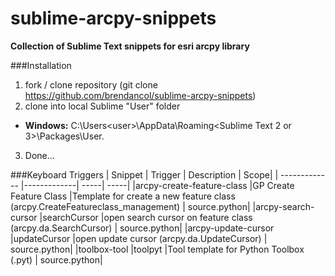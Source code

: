 
sublime-arcpy-snippets
======================

**Collection of Sublime Text snippets for esri arcpy library**

###Installation
1. fork / clone repository (git clone https://github.com/brendancol/sublime-arcpy-snippets)
2. clone into local Sublime "User" folder
  * **Windows:** C:\Users\<user>\AppData\Roaming\<Sublime Text 2 or 3>\Packages\User.
3. Done...




###Keyboard Triggers
| Snippet        | Trigger           | Description  | Scope| 
| ------------- |-------------| -----| -----|
|arcpy-create-feature-class |GP Create Feature Class |Template for create a new feature class (arcpy.CreateFeatureclass_management) | source.python| 
|arcpy-search-cursor |searchCursor |open search cursor on feature class (arcpy.da.SearchCursor) | source.python| 
|arcpy-update-cursor |updateCursor |open update cursor (arcpy.da.UpdateCursor) | source.python| 
|toolbox-tool |toolpyt |Tool template for Python Toolbox (.pyt) | source.python| 
